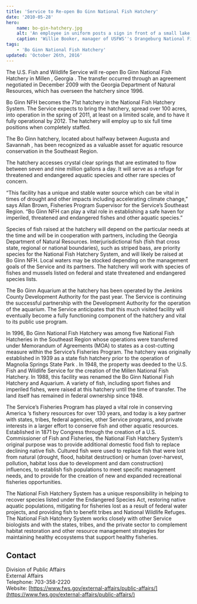 ```yaml
---
title: 'Service to Re-open Bo Ginn National Fish Hatchery'
date: '2010-05-28'
hero:
    name: bo-gin-hatchery.jpg
    alt: 'An employee in uniform posts a sign in front of a small lake.'
    caption: 'Willie Booker, manager of USFWS''s Orangeburg National Fish Hatchery, posts boundary signs at Bo Ginn National Fish Hatchery near Millen, Georgia. Photo by USFWS.'
tags:
    - 'Bo Ginn National Fish Hatchery'
updated: 'October 26th, 2016'
---
```


The U.S. Fish and Wildlife Service will re-open Bo Ginn National Fish Hatchery in Millen , Georgia . The transfer occurred through an agreement negotiated in December 2009 with the Georgia Department of Natural Resources, which has overseen the hatchery since 1996.

Bo Ginn NFH becomes the 71st hatchery in the National Fish Hatchery System. The Service expects to bring the hatchery, spread over 100 acres, into operation in the spring of 2011, at least on a limited scale, and to have it fully operational by 2012\. The hatchery will employ up to six full time positions when completely staffed.

The Bo Ginn hatchery, located about halfway between Augusta and Savannah , has been recognized as a valuable asset for aquatic resource conservation in the Southeast Region.

The hatchery accesses crystal clear springs that are estimated to flow between seven and nine million gallons a day. It will serve as a refuge for threatened and endangered aquatic species and other rare species of concern.

“This facility has a unique and stable water source which can be vital in times of drought and other impacts including accelerating climate change,” says Allan Brown, Fisheries Program Supervisor for the Service’s Southeast Region. “Bo Ginn NFH can play a vital role in establishing a safe haven for imperiled, threatened and endangered fishes and other aquatic species.”

Species of fish raised at the hatchery will depend on the particular needs at the time and will be in cooperation with partners, including the Georgia Department of Natural Resources. Interjurisdictional fish (fish that cross state, regional or national boundaries), such as striped bass, are priority species for the National Fish Hatchery System, and will likely be raised at Bo Ginn NFH. Local waters may be stocked depending on the management goals of the Service and its partners. The hatchery will work with species of fishes and mussels listed on federal and state threatened and endangered species lists.

The Bo Ginn Aquarium at the hatchery has been operated by the Jenkins County Development Authority for the past year. The Service is continuing the successful partnership with the Development Authority for the operation of the aquarium. The Service anticipates that this much visited facility will eventually become a fully functioning component of the hatchery and vital to its public use program.

In 1996, Bo Ginn National Fish Hatchery was among five National Fish Hatcheries in the Southeast Region whose operations were transferred under Memorandum of Agreements (MOA) to states as a cost-cutting measure within the Service’s Fisheries Program. The hatchery was originally established in 1939 as a state fish hatchery prior to the operation of Magnolia Springs State Park . In 1948, the property was deeded to the U.S. Fish and Wildlife Service for the creation of the Millen National Fish Hatchery. In 1988, this facility was renamed the Bo Ginn National Fish Hatchery and Aquarium. A variety of fish, including sport fishes and imperiled fishes, were raised at this hatchery until the time of transfer. The land itself has remained in federal ownership since 1948.

The Service’s Fisheries Program has played a vital role in conserving America ’s fishery resources for over 130 years, and today is a key partner with states, tribes, federal agencies, other Service programs, and private interests in a larger effort to conserve fish and other aquatic resources. Established in 1871 by Congress through the creation of a U.S. Commissioner of Fish and Fisheries, the National Fish Hatchery System’s original purpose was to provide additional domestic food fish to replace declining native fish. Cultured fish were used to replace fish that were lost from natural (drought, flood, habitat destruction) or human (over-harvest, pollution, habitat loss due to development and dam construction) influences, to establish fish populations to meet specific management needs, and to provide for the creation of new and expanded recreational fisheries opportunities.

The National Fish Hatchery System has a unique responsibility in helping to recover species listed under the Endangered Species Act, restoring native aquatic populations, mitigating for fisheries lost as a result of federal water projects, and providing fish to benefit tribes and National Wildlife Refuges. The National Fish Hatchery System works closely with other Service biologists and with the states, tribes, and the private sector to complement habitat restoration and other resource management strategies for maintaining healthy ecosystems that support healthy fisheries.

## Contact

Division of Public Affairs  
External Affairs  
Telephone: 703-358-2220  
Website: [https://www.fws.gov/external-affairs/public-affairs/](https://www.fws.gov/external-affairs/public-affairs/)
